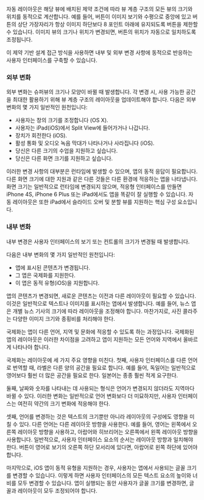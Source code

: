 자동 레이아웃은 해당 뷰에 배치된 제약 조건에 따라 뷰 계층 구조의 모든 뷰의 크기와 위치를 동적으로 계산합니다. 예를 들어, 버튼이 이미지 보기와 수평으로 중앙에 있고 버튼의 상단 가장자리가 항상 이미지 하단보다 8 포인트 아래에 유지되도록 버튼을 제한할 수 있습니다. 이미지 뷰의 크기나 위치가 변경되면, 버튼의 위치가 자동으로 일치하도록 조정됩니다.

이 제약 기반 설계 접근 방식을 사용하면 내부 및 외부 변경 사항에 동적으로 반응하는 사용자 인터페이스를 구축할 수 있습니다.

### 외부 변화

외부 변화는 슈퍼뷰의 크기나 모양이 바뀔 때 발생합니다. 각 변경 시, 사용 가능한 공간을 최대한 활용하기 위해 뷰 계층 구조의 레이아웃을 업데이트해야 합니다. 다음은 외부 변화의 몇 가지 일반적인 원천입니다:

- 사용자는 창의 크기를 조정합니다 (OS X).
- 사용자는 iPad(iOS)에서 Split View에 들어가거나 나갑니다.
- 장치가 회전한다 (iOS).
- 활성 통화 및 오디오 녹음 막대가 나타나거나 사라집니다 (iOS).
- 당신은 다른 크기의 수업을 지원하고 싶습니다.
- 당신은 다른 화면 크기를 지원하고 싶습니다.

이러한 변경 사항의 대부분은 런타임에 발생할 수 있으며, 앱의 동적 응답이 필요합니다. 다른 화면 크기에 대한 지원과 같은 다른 것들은 다른 환경에 적응하는 앱을 나타냅니다. 화면 크기는 일반적으로 런타임에 변경되지 않으며, 적응형 인터페이스를 만들면 iPhone 4S, iPhone 6 Plus 또는 iPad에서도 앱을 똑같이 잘 실행할 수 있습니다. 자동 레이아웃은 또한 iPad에서 슬라이드 오버 및 분할 뷰를 지원하는 핵심 구성 요소입니다.

### 내부 변화

내부 변경은 사용자 인터페이스의 보기 또는 컨트롤의 크기가 변경될 때 발생합니다.

다음은 내부 변화의 몇 가지 일반적인 원천입니다:

- 앱에 표시된 콘텐츠가 변경됩니다.
- 그 앱은 국제화를 지원한다.
- 이 앱은 동적 유형(iOS)을 지원합니다.
    

앱의 콘텐츠가 변경되면, 새로운 콘텐츠는 이전과 다른 레이아웃이 필요할 수 있습니다. 이것은 일반적으로 텍스트나 이미지를 표시하는 앱에서 발생합니다. 예를 들어, 뉴스 앱은 개별 뉴스 기사의 크기에 따라 레이아웃을 조정해야 합니다. 마찬가지로, 사진 콜라주는 다양한 이미지 크기와 종횡비를 처리해야 한다.

국제화는 앱이 다른 언어, 지역 및 문화에 적응할 수 있도록 하는 과정입니다. 국제화된 앱의 레이아웃은 이러한 차이점을 고려하고 앱이 지원하는 모든 언어와 지역에서 올바르게 나타나야 합니다.

국제화는 레이아웃에 세 가지 주요 영향을 미친다. 첫째, 사용자 인터페이스를 다른 언어로 번역할 때, 라벨은 다른 양의 공간을 필요로 합니다. 예를 들어, 독일어는 일반적으로 영어보다 훨씬 더 많은 공간을 필요로 한다. 일본어는 종종 훨씬 적게 요구한다.

둘째, 날짜와 숫자를 나타내는 데 사용되는 형식은 언어가 변경되지 않더라도 지역마다 바뀔 수 있다. 이러한 변화는 일반적으로 언어 변화보다 더 미묘하지만, 사용자 인터페이스는 여전히 약간의 크기 변화에 적응해야 한다.

셋째, 언어를 변경하는 것은 텍스트의 크기뿐만 아니라 레이아웃의 구성에도 영향을 미칠 수 있다. 다른 언어는 다른 레이아웃 방향을 사용한다. 예를 들어, 영어는 왼쪽에서 오른쪽 레이아웃 방향을 사용하고, 아랍어와 히브리어는 오른쪽에서 왼쪽 레이아웃 방향을 사용합니다. 일반적으로, 사용자 인터페이스 요소의 순서는 레이아웃 방향과 일치해야 한다. 버튼이 영어로 보기의 오른쪽 하단 모서리에 있다면, 아랍어로 왼쪽 하단에 있어야 합니다.

마지막으로, iOS 앱이 동적 유형을 지원하는 경우, 사용자는 앱에서 사용되는 글꼴 크기를 변경할 수 있습니다. 이렇게 하면 사용자 인터페이스의 모든 텍스트 요소의 높이와 너비를 모두 변경할 수 있습니다. 앱이 실행되는 동안 사용자가 글꼴 크기를 변경하면, 글꼴과 레이아웃이 모두 조정되어야 합니다.
